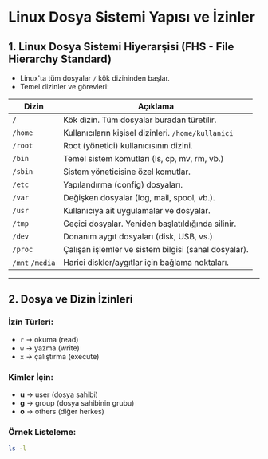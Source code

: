 # Linux Dosya Sistemi Yapısı ve İzinler

## 1. Linux Dosya Sistemi Hiyerarşisi (FHS - File Hierarchy Standard)

- Linux'ta tüm dosyalar `/` kök dizininden başlar.
- Temel dizinler ve görevleri:

| Dizin       | Açıklama                                              |
|-------------|--------------------------------------------------------|
| `/`         | Kök dizin. Tüm dosyalar buradan türetilir.            |
| `/home`     | Kullanıcıların kişisel dizinleri. `/home/kullanici`   |
| `/root`     | Root (yönetici) kullanıcısının dizini.                |
| `/bin`      | Temel sistem komutları (ls, cp, mv, rm, vb.)          |
| `/sbin`     | Sistem yöneticisine özel komutlar.                    |
| `/etc`      | Yapılandırma (config) dosyaları.                      |
| `/var`      | Değişken dosyalar (log, mail, spool, vb.).            |
| `/usr`      | Kullanıcıya ait uygulamalar ve dosyalar.              |
| `/tmp`      | Geçici dosyalar. Yeniden başlatıldığında silinir.     |
| `/dev`      | Donanım aygıt dosyaları (disk, USB, vs.)              |
| `/proc`     | Çalışan işlemler ve sistem bilgisi (sanal dosyalar).  |
| `/mnt` `/media` | Harici diskler/aygıtlar için bağlama noktaları.  |

---

## 2. Dosya ve Dizin İzinleri

### İzin Türleri:
- `r` → okuma (read)
- `w` → yazma (write)
- `x` → çalıştırma (execute)

### Kimler İçin:
- **u** → user (dosya sahibi)
- **g** → group (dosya sahibinin grubu)
- **o** → others (diğer herkes)

### Örnek Listeleme:
```bash
ls -l
